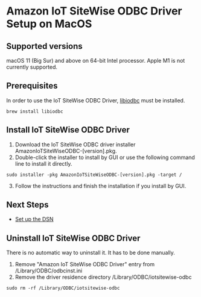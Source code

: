 # Amazon IoT SiteWise ODBC Driver Setup on MacOS

## Supported versions
macOS 11 (Big Sur) and above on 64-bit Intel processor. Apple M1 is not currently supported.

## Prerequisites
In order to use the IoT SiteWise ODBC Driver, [libiodbc](https://www.iodbc.org/dataspace/doc/iodbc/wiki/iodbcWiki/WelcomeVisitors) must be installed.
```
brew install libiodbc
```

## Install IoT SiteWise ODBC Driver
1. Download the IoT SiteWise ODBC driver installer AmazonIoTSiteWiseODBC-[version].pkg.
2. Double-click the installer to install by GUI or use the following command line to install it directly.
```
sudo installer -pkg AmazonIoTSiteWiseODBC-[version].pkg -target /
```
3. Follow the instructions and finish the installation if you install by GUI.

## Next Steps

- [Set up the DSN](macOS-dsn-configuration.md)

## Uninstall IoT SiteWise ODBC Driver
There is no automatic way to uninstall it. It has to be done manually.
1. Remove "Amazon IoT SiteWise ODBC Driver" entry from /Library/ODBC/odbcinst.ini
2. Remove the driver residence directory /Library/ODBC/iotsitewise-odbc
```
sudo rm -rf /Library/ODBC/iotsitewise-odbc
```
